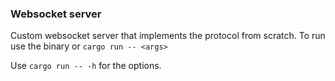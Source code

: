 ### Websocket server

Custom websocket server that implements the protocol from scratch. To run use the binary or
```cargo run -- <args>```

Use ```cargo run -- -h``` for the options.
